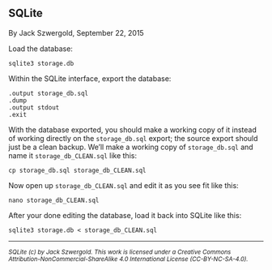 ## SQLite

By Jack Szwergold, September 22, 2015

Load the database:

    sqlite3 storage.db

Within the SQLite interface, export the database:

	.output storage_db.sql
	.dump
	.output stdout
	.exit

With the database exported, you should make a working copy of it instead of working directly on the `storage_db.sql` export; the source export should just be a clean backup. We’ll make a working copy of `storage_db.sql` and name it `storage_db_CLEAN.sql` like this:

    cp storage_db.sql storage_db_CLEAN.sql

Now open up `storage_db_CLEAN.sql` and edit it as you see fit like this:

    nano storage_db_CLEAN.sql

After your done editing the database, load it back into SQLite like this:

    sqlite3 storage.db < storage_db_CLEAN.sql

***

<sup>*SQLite (c) by Jack Szwergold. This work is licensed under a Creative Commons Attribution-NonCommercial-ShareAlike 4.0 International License (CC-BY-NC-SA-4.0).*</sup>